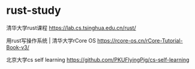 # rust-study
清华大学rust课程
https://lab.cs.tsinghua.edu.cn/rust/

用rust写操作系统 | 清华大学rCore OS
https://rcore-os.cn/rCore-Tutorial-Book-v3/

北京大学cs self learning
https://github.com/PKUFlyingPig/cs-self-learning



